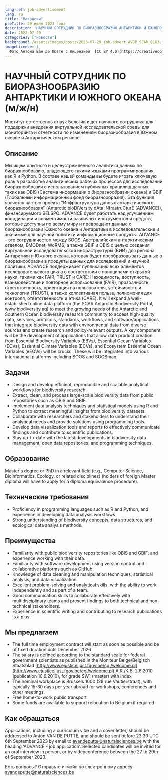 ```yaml
---
lang-ref: job-advertisement
lang: ru
title: "Вакансии"
preTitle: 29 июля 2023 года
description: "НАУЧНЫЙ СОТРУДНИК ПО БИОРАЗНООБРАЗИЮ АНТАРКТИКИ И ЮЖНОГО ОКЕАНА (м/ж/н)"
date: 2023-07-29
categories: ["новости"]
background: /assets/images/posts/2023-07-29_job-advert_AVDP_SCAR_0183.jpg
imageLicense: |
  Фото Антона Ван де Пютте с лицензией  [CC BY 4.0](https://creativecommons.org/licenses/by/4.0/)
---
```


# НАУЧНЫЙ СОТРУДНИК ПО БИОРАЗНООБРАЗИЮ АНТАРКТИКИ И ЮЖНОГО ОКЕАНА (м/ж/н)

Институт естественных наук Бельгии ищет научного сотрудника для поддержки внедрения виртуальной исследовательской среды для мониторинга и отчетности по изменениям биоразнообразия в Южном океане и Антарктическом регионе.

## Описание

Мы ищем опытного и целеустремленного аналитика данных по биоразнообразию, владеющего такими языками программирования, как R и Python. В составе нашей команды вы будете играть ключевую роль в разработке аналитических рабочих процессов для исследований биоразнообразия с использованием публичных хранилищ данных, таких как OBIS (Система информации о биоразнообразии океана) и GBIF (Глобальный информационный фонд биоразнообразия).
Эта функция является частью проекта "Инфраструктура данных антарктического биоразнообразия" (Antarctic bioDiVersity dAta iNfrastruCturE (ADVANCE)), финансируемого BELSPO. ADVANCE будет работать над улучшением координации и совместимости различных инструментов и средств, которые доступны по всему миру и превращают данные о биоразнообразии Южного океана и Антарктики в исследовательские и значимые для научной политики информационные продукты.
ADVANCE - это сотрудничество между SOOS, Австралийским антарктическим отделом, EMODnet, WoRMS, а также GBIF и OBIS с целью создания виртуальной исследовательской инфраструктуры (ВИИ) для региона Антарктики и Южного океана, которая будет преобразовывать данные о биоразнообразии в продукты данных для исследований и научной политики.
ADVANCE поддерживает публикацию всех элементов исследовательского цикла в соответствии с принципами открытой науки, такими как FAIR, TRUST и CARE: Находимость, доступность, взаимодействие и повторное использование (FAIR), прозрачность, ответственность, ориентация на пользователя, устойчивость и технологии (TRUST), а также коллективная польза, полномочия для контроля, ответственность и этика (CARE).
It will expand a well-established online data platform (the SCAR Antarctic Biodiversity Portal, www.biodiversity.aq) to meet the growing needs of the Antarctic and Southern Ocean biodiversity research community to access high-quality data, services, protocols, standards, workflows, and software/applications that integrate biodiversity data with environmental data from diverse sources and create research and policy-relevant outputs.
A key component will be the development of applications that allow data product creation from Essential Biodiversity Variables (EBVs), Essential Ocean Variables (EOVs), Essential Climate Variables (ECVs), and Ecosystem Essential Ocean Variables (eEOVs) will be crucial. These will be integrated into various international platforms including SOOS and SOOSmap.


## Задачи

* Design and develop efficient, reproducible and scalable analytical workflows for biodiversity research.
* Extract, clean, and process large-scale biodiversity data from public repositories such as OBIS and GBIF.
* Implement data analysis techniques and statistical models using R and Python to extract meaningful insights from biodiversity datasets.
* Collaborate with researchers and stakeholders to understand their analytical needs and provide solutions using programming tools.
* Develop data visualization tools and reports to effectively communicate findings and contribute to scientific publications.
* Stay up-to-date with the latest developments in biodiversity data management, open data repositories, and programming techniques.


## Образование

Master's degree or PhD in a relevant field (e.g., Computer Science, Bioinformatics, Ecology, or related disciplines) (holders of foreign Master diploma will have to apply for a diploma equivalence procedure).

## Технические требования

* Proficiency in programming languages such as R and Python, and experience in developing data analysis workflows
* Strong understanding of biodiversity concepts, data structures, and ecological data analysis methods.

## Преимущества

* Familiarity with public biodiversity repositories like OBIS and GBIF, and experience working with their data.
* Familiarity with software development using version control and collaborative platforms such as GitHub.
* Knowledge of data cleaning and manipulation techniques, statistical analysis, and data visualization.
* Excellent problem-solving and analytical skills, with the ability to work independently and as part of a team.
* Good communication skills to collaborate effectively with multidisciplinary teams and present findings to both technical and non-technical stakeholders.
* Experience in scientific writing and contributing to research publications is a plus.

## Мы предлагаем

* The full time employment contract will start as soon as possible and be of fixed duration until December 2026
* The salary is defined according to the standard scale for federal government scientists as published in the Moniteur Belge/Belgisch Staatsblad [http://www.ejustice.just.fgov.be/cgi/welcome.pl](http://www.ejustice.just.fgov.be/cgi/welcome.pl) A.R./K.B. 2.6.2010 (publication 10.6.2010), for grade SW1 (master) with index
* The nominal workplace is Brussels 1000 (29 rue Vautierstraat), with typically 15-30 days per year abroad for workshops, conferences and other meetings.
* Free home-to-work public transport
* Some funds are available to support relocation to Belgium if required

## Как обращаться

Applications, including a curriculum vitæ and a cover letter, should be addressed to Anton VAN DE PUTTE, and should be sent before 23:30 UTC 6th September 2023 by email to [avandeputte@naturalsciences.be](mailto:avandeputte@naturalsciences.be) with the heading ‘ADVANCE - job application’. Selected candidates will be invited for an oral interview in person, or by videoconference between the 27 to 29th of September 2023.

Есть вопросы? Отправьте и-мэйл по электронному адресу [avandeputte@naturalsciences.be](mailto:avandeputte@naturalsciences.be)

